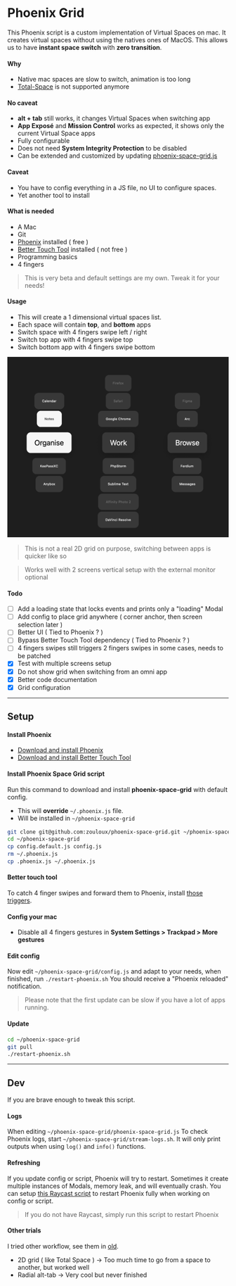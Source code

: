 # Phoenix Grid

This Phoenix script is a custom implementation of Virtual Spaces on mac.
It creates virtual spaces without using the natives ones of MacOS.
This allows us to have **instant space switch** with **zero transition**.

#### Why
- Native mac spaces are slow to switch, animation is too long
- [Total-Space](https://totalspaces.binaryage.com/) is not supported anymore

#### No caveat
- **alt + tab** still works, it changes Virtual Spaces when switching app
- **App Exposé** and **Mission Control** works as expected, it shows only the current Virtual Space apps
- Fully configurable
- Does not need **System Integrity Protection** to be disabled
- Can be extended and customized by updating [phoenix-space-grid.js](phoenix-space-grid.js)

#### Caveat
- You have to config everything in a JS file, no UI to configure spaces.
- Yet another tool to install

#### What is needed
- A Mac
- Git
- [Phoenix](https://github.com/kasper/phoenix/releases/) installed ( free )
- [Better Touch Tool](https://folivora.ai/) installed ( not free )
- Programming basics
- 4 fingers

> This is very beta and default settings are my own. Tweak it for your needs!

#### Usage
- This will create a 1 dimensional virtual spaces list.
- Each space will contain **top**, and **bottom** apps
- Switch space with 4 fingers swipe left / right
- Switch top app with 4 fingers swipe top
- Switch bottom app with 4 fingers swipe bottom

![screenshot-1.png](screenshot-1.png)

> This is not a real 2D grid on purpose, switching between apps is quicker like so

> Works well with 2 screens vertical setup with the external monitor optional

#### Todo
- [ ] Add a loading state that locks events and prints only a "loading" Modal
- [ ] Add config to place grid anywhere ( corner anchor, then screen selection later )
- [ ] Better UI ( Tied to Phoenix ? )
- [ ] Bypass Better Touch Tool dependency ( Tied to Phoenix ? )
- [ ] 4 fingers swipes still triggers 2 fingers swipes in some cases, needs to be patched
- [x] Test with multiple screens setup
- [x] Do not show grid when switching from an omni app
- [x] Better code documentation
- [x] Grid configuration

---
## Setup

#### Install Phoenix
- [Download and install Phoenix](https://github.com/kasper/phoenix/releases/)
- [Download and install Better Touch Tool](https://folivora.ai/)

#### Install Phoenix Space Grid script
Run this command to download and install **phoenix-space-grid** with default config.
- This will **override** `~/.phoenix.js` file.
- Will be installed in `~/phoenix-space-grid`

```bash
git clone git@github.com:zouloux/phoenix-space-grid.git ~/phoenix-space-grid
cd ~/phoenix-space-grid
cp config.default.js config.js
rm ~/.phoenix.js
cp .phoenix.js ~/.phoenix.js
```

#### Better touch tool
To catch 4 finger swipes and forward them to Phoenix, install [those triggers](./exported_triggers.bttpreset).

#### Config your mac
- Disable all 4 fingers gestures in **System Settings > Trackpad > More gestures** 

#### Edit config
Now edit `~/phoenix-space-grid/config.js` and adapt to your needs, when finished, run `./restart-phoenix.sh`
You should receive a "Phoenix reloaded" notification.

> Please note that the first update can be slow if you have a lot of apps running.

#### Update

```bash
cd ~/phoenix-space-grid
git pull
./restart-phoenix.sh
```

---
## Dev

If you are brave enough to tweak this script.

#### Logs
When editing `~/phoenix-space-grid/phoenix-space-grid.js`
To check Phoenix logs, start `~/phoenix-space-grid/stream-logs.sh`.
It will only print outputs when using `log()` and `info()` functions.

#### Refreshing
If you update config or script, Phoenix will try to restart. Sometimes it create multiple instances of Modals, memory leak, and will eventually crash.
You can setup [this Raycast script](./restart-phoenix.sh) to restart Phoenix fully when working on config or script.

> If you do not have Raycast, simply run this script to restart Phoenix 

#### Other trials
I tried other workflow, see them in [old](./old).
- 2D grid ( like Total Space ) -> Too much time to go from a space to another, but worked well
- Radial alt-tab -> Very cool but never finished 
